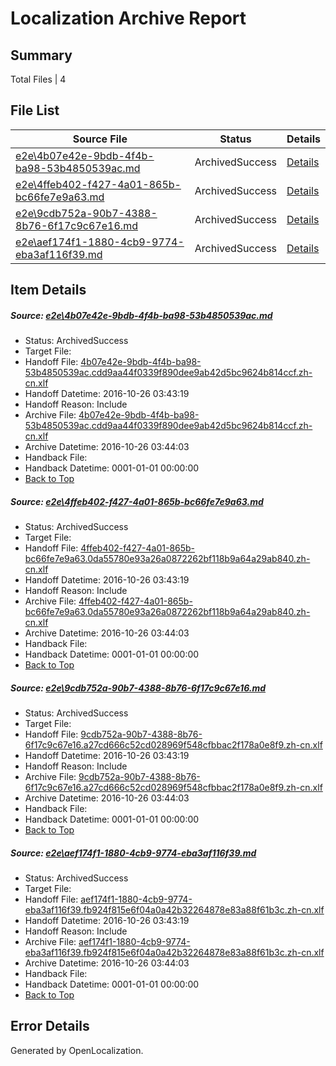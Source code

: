 # <a name='report-top'></a> Localization Archive Report

## Summary
 Total Files | 4

## File List
 Source File | Status | Details 
 ----------- | ------ | ------- 
 [e2e\4b07e42e-9bdb-4f4b-ba98-53b4850539ac.md](https://github.com/OpenLocalizationTestOrg/ol-test0/blob/30839bf739d8da089fe587b3cc86514d3b6d5924/e2e/4b07e42e-9bdb-4f4b-ba98-53b4850539ac.md) | ArchivedSuccess | [Details](#9d160ef64bcfc5a661047e3638d210242f6b37ea2)
 [e2e\4ffeb402-f427-4a01-865b-bc66fe7e9a63.md](https://github.com/OpenLocalizationTestOrg/ol-test0/blob/30839bf739d8da089fe587b3cc86514d3b6d5924/e2e/4ffeb402-f427-4a01-865b-bc66fe7e9a63.md) | ArchivedSuccess | [Details](#92416167803f3a251259bffe0271371942e812273)
 [e2e\9cdb752a-90b7-4388-8b76-6f17c9c67e16.md](https://github.com/OpenLocalizationTestOrg/ol-test0/blob/30839bf739d8da089fe587b3cc86514d3b6d5924/e2e/9cdb752a-90b7-4388-8b76-6f17c9c67e16.md) | ArchivedSuccess | [Details](#184a7fb2a7995ef6ed0b977b94b41b6264cf66f54)
 [e2e\aef174f1-1880-4cb9-9774-eba3af116f39.md](https://github.com/OpenLocalizationTestOrg/ol-test0/blob/30839bf739d8da089fe587b3cc86514d3b6d5924/e2e/aef174f1-1880-4cb9-9774-eba3af116f39.md) | ArchivedSuccess | [Details](#3ac80f6d16eb96b377795d93d74a9cd28969cf2b5)

## Item Details
##### <a name='9d160ef64bcfc5a661047e3638d210242f6b37ea2'></a> Source: [e2e\4b07e42e-9bdb-4f4b-ba98-53b4850539ac.md](https://github.com/OpenLocalizationTestOrg/ol-test0/blob/30839bf739d8da089fe587b3cc86514d3b6d5924/e2e/4b07e42e-9bdb-4f4b-ba98-53b4850539ac.md)
* Status: ArchivedSuccess
* Target File: 
* Handoff File: [4b07e42e-9bdb-4f4b-ba98-53b4850539ac.cdd9aa44f0339f890dee9ab42d5bc9624b814ccf.zh-cn.xlf](https://github.com/OpenLocalizationTestOrg/ol-test0-handoff/blob/9752877827d09221f266dd16fd2f51e96135737f/ol-handoff/OpenLocalizationTestOrg/ol-test0-zhcn/shujia/ht/4b07e42e-9bdb-4f4b-ba98-53b4850539ac.cdd9aa44f0339f890dee9ab42d5bc9624b814ccf.zh-cn.xlf)
* Handoff Datetime: 2016-10-26 03:43:19
* Handoff Reason: Include
* Archive File: [4b07e42e-9bdb-4f4b-ba98-53b4850539ac.cdd9aa44f0339f890dee9ab42d5bc9624b814ccf.zh-cn.xlf](https://github.com/OpenLocalizationTestOrg/ol-test0-handoff/blob/3a417d007cfcbe948ff12894916e553e2858c7e9/ol-archive/OpenLocalizationTestOrg/ol-test0-zhcn/shujia/ht/4b07e42e-9bdb-4f4b-ba98-53b4850539ac.cdd9aa44f0339f890dee9ab42d5bc9624b814ccf.zh-cn.xlf)
* Archive Datetime: 2016-10-26 03:44:03
* Handback File: 
* Handback Datetime: 0001-01-01 00:00:00
* [Back to Top](#report-top)

##### <a name='92416167803f3a251259bffe0271371942e812273'></a> Source: [e2e\4ffeb402-f427-4a01-865b-bc66fe7e9a63.md](https://github.com/OpenLocalizationTestOrg/ol-test0/blob/30839bf739d8da089fe587b3cc86514d3b6d5924/e2e/4ffeb402-f427-4a01-865b-bc66fe7e9a63.md)
* Status: ArchivedSuccess
* Target File: 
* Handoff File: [4ffeb402-f427-4a01-865b-bc66fe7e9a63.0da55780e93a26a0872262bf118b9a64a29ab840.zh-cn.xlf](https://github.com/OpenLocalizationTestOrg/ol-test0-handoff/blob/9752877827d09221f266dd16fd2f51e96135737f/ol-handoff/OpenLocalizationTestOrg/ol-test0-zhcn/shujia/ht/4ffeb402-f427-4a01-865b-bc66fe7e9a63.0da55780e93a26a0872262bf118b9a64a29ab840.zh-cn.xlf)
* Handoff Datetime: 2016-10-26 03:43:19
* Handoff Reason: Include
* Archive File: [4ffeb402-f427-4a01-865b-bc66fe7e9a63.0da55780e93a26a0872262bf118b9a64a29ab840.zh-cn.xlf](https://github.com/OpenLocalizationTestOrg/ol-test0-handoff/blob/3a417d007cfcbe948ff12894916e553e2858c7e9/ol-archive/OpenLocalizationTestOrg/ol-test0-zhcn/shujia/ht/4ffeb402-f427-4a01-865b-bc66fe7e9a63.0da55780e93a26a0872262bf118b9a64a29ab840.zh-cn.xlf)
* Archive Datetime: 2016-10-26 03:44:03
* Handback File: 
* Handback Datetime: 0001-01-01 00:00:00
* [Back to Top](#report-top)

##### <a name='184a7fb2a7995ef6ed0b977b94b41b6264cf66f54'></a> Source: [e2e\9cdb752a-90b7-4388-8b76-6f17c9c67e16.md](https://github.com/OpenLocalizationTestOrg/ol-test0/blob/30839bf739d8da089fe587b3cc86514d3b6d5924/e2e/9cdb752a-90b7-4388-8b76-6f17c9c67e16.md)
* Status: ArchivedSuccess
* Target File: 
* Handoff File: [9cdb752a-90b7-4388-8b76-6f17c9c67e16.a27cd666c52cd028969f548cfbbac2f178a0e8f9.zh-cn.xlf](https://github.com/OpenLocalizationTestOrg/ol-test0-handoff/blob/9752877827d09221f266dd16fd2f51e96135737f/ol-handoff/OpenLocalizationTestOrg/ol-test0-zhcn/shujia/ht/9cdb752a-90b7-4388-8b76-6f17c9c67e16.a27cd666c52cd028969f548cfbbac2f178a0e8f9.zh-cn.xlf)
* Handoff Datetime: 2016-10-26 03:43:19
* Handoff Reason: Include
* Archive File: [9cdb752a-90b7-4388-8b76-6f17c9c67e16.a27cd666c52cd028969f548cfbbac2f178a0e8f9.zh-cn.xlf](https://github.com/OpenLocalizationTestOrg/ol-test0-handoff/blob/3a417d007cfcbe948ff12894916e553e2858c7e9/ol-archive/OpenLocalizationTestOrg/ol-test0-zhcn/shujia/ht/9cdb752a-90b7-4388-8b76-6f17c9c67e16.a27cd666c52cd028969f548cfbbac2f178a0e8f9.zh-cn.xlf)
* Archive Datetime: 2016-10-26 03:44:03
* Handback File: 
* Handback Datetime: 0001-01-01 00:00:00
* [Back to Top](#report-top)

##### <a name='3ac80f6d16eb96b377795d93d74a9cd28969cf2b5'></a> Source: [e2e\aef174f1-1880-4cb9-9774-eba3af116f39.md](https://github.com/OpenLocalizationTestOrg/ol-test0/blob/30839bf739d8da089fe587b3cc86514d3b6d5924/e2e/aef174f1-1880-4cb9-9774-eba3af116f39.md)
* Status: ArchivedSuccess
* Target File: 
* Handoff File: [aef174f1-1880-4cb9-9774-eba3af116f39.fb924f815e6f04a0a42b32264878e83a88f61b3c.zh-cn.xlf](https://github.com/OpenLocalizationTestOrg/ol-test0-handoff/blob/9752877827d09221f266dd16fd2f51e96135737f/ol-handoff/OpenLocalizationTestOrg/ol-test0-zhcn/shujia/ht/aef174f1-1880-4cb9-9774-eba3af116f39.fb924f815e6f04a0a42b32264878e83a88f61b3c.zh-cn.xlf)
* Handoff Datetime: 2016-10-26 03:43:19
* Handoff Reason: Include
* Archive File: [aef174f1-1880-4cb9-9774-eba3af116f39.fb924f815e6f04a0a42b32264878e83a88f61b3c.zh-cn.xlf](https://github.com/OpenLocalizationTestOrg/ol-test0-handoff/blob/3a417d007cfcbe948ff12894916e553e2858c7e9/ol-archive/OpenLocalizationTestOrg/ol-test0-zhcn/shujia/ht/aef174f1-1880-4cb9-9774-eba3af116f39.fb924f815e6f04a0a42b32264878e83a88f61b3c.zh-cn.xlf)
* Archive Datetime: 2016-10-26 03:44:03
* Handback File: 
* Handback Datetime: 0001-01-01 00:00:00
* [Back to Top](#report-top)


## Error Details

Generated by OpenLocalization.
